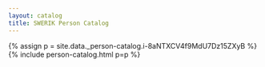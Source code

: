 ```yaml
---
layout: catalog
title: SWERIK Person Catalog
---
```

{% assign p = site.data._person-catalog.i-8aNTXCV4f9MdU7Dz15ZXyB %}
{% include person-catalog.html p=p %}

